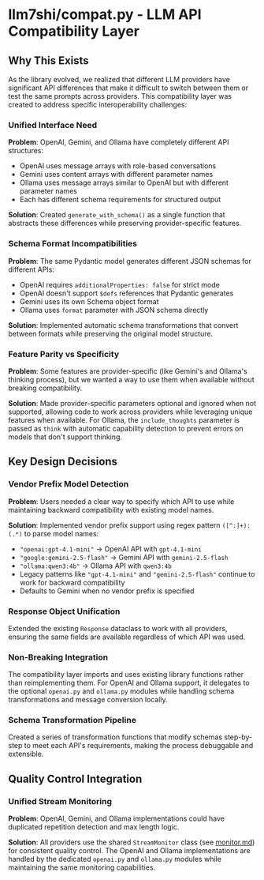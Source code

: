 # llm7shi/compat.py - LLM API Compatibility Layer

## Why This Exists

As the library evolved, we realized that different LLM providers have significant API differences that make it difficult to switch between them or test the same prompts across providers. This compatibility layer was created to address specific interoperability challenges:

### Unified Interface Need
**Problem**: OpenAI, Gemini, and Ollama have completely different API structures:
- OpenAI uses message arrays with role-based conversations
- Gemini uses content arrays with different parameter names
- Ollama uses message arrays similar to OpenAI but with different parameter names
- Each has different schema requirements for structured output

**Solution**: Created `generate_with_schema()` as a single function that abstracts these differences while preserving provider-specific features.

### Schema Format Incompatibilities  
**Problem**: The same Pydantic model generates different JSON schemas for different APIs:
- OpenAI requires `additionalProperties: false` for strict mode
- OpenAI doesn't support `$defs` references that Pydantic generates
- Gemini uses its own Schema object format
- Ollama uses `format` parameter with JSON schema directly

**Solution**: Implemented automatic schema transformations that convert between formats while preserving the original model structure.

### Feature Parity vs Specificity
**Problem**: Some features are provider-specific (like Gemini's and Ollama's thinking process), but we wanted a way to use them when available without breaking compatibility.

**Solution**: Made provider-specific parameters optional and ignored when not supported, allowing code to work across providers while leveraging unique features when available. For Ollama, the `include_thoughts` parameter is passed as `think` with automatic capability detection to prevent errors on models that don't support thinking.

## Key Design Decisions

### Vendor Prefix Model Detection
**Problem**: Users needed a clear way to specify which API to use while maintaining backward compatibility with existing model names.

**Solution**: Implemented vendor prefix support using regex pattern `([^:]+):(.*)` to parse model names:
- `"openai:gpt-4.1-mini"` → OpenAI API with `gpt-4.1-mini`
- `"google:gemini-2.5-flash"` → Gemini API with `gemini-2.5-flash`
- `"ollama:qwen3:4b"` → Ollama API with `qwen3:4b`
- Legacy patterns like `"gpt-4.1-mini"` and `"gemini-2.5-flash"` continue to work for backward compatibility
- Defaults to Gemini when no vendor prefix is specified

### Response Object Unification
Extended the existing `Response` dataclass to work with all providers, ensuring the same fields are available regardless of which API was used.

### Non-Breaking Integration
The compatibility layer imports and uses existing library functions rather than reimplementing them. For OpenAI and Ollama support, it delegates to the optional `openai.py` and `ollama.py` modules while handling schema transformations and message conversion locally.

### Schema Transformation Pipeline
Created a series of transformation functions that modify schemas step-by-step to meet each API's requirements, making the process debuggable and extensible.

## Quality Control Integration

### Unified Stream Monitoring
**Problem**: OpenAI, Gemini, and Ollama implementations could have duplicated repetition detection and max length logic.

**Solution**: All providers use the shared `StreamMonitor` class (see [monitor.md](monitor.md)) for consistent quality control. The OpenAI and Ollama implementations are handled by the dedicated `openai.py` and `ollama.py` modules while maintaining the same monitoring capabilities.